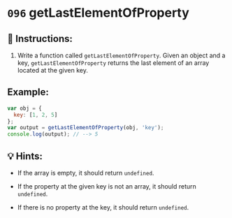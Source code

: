 # `096` getLastElementOfProperty

## 📝 Instructions: 

1. Write a function called `getLastElementOfProperty`. Given an object and a key, `getLastElementOfProperty` returns the last element of an array located at the given key.

## Example:

```js
var obj = {
  key: [1, 2, 5]
};
var output = getLastElementOfProperty(obj, 'key');
console.log(output); // --> 5
```

## 💡 Hints:

+ If the array is empty, it should return `undefined`.

+ If the property at the given key is not an array, it should return `undefined`.

+ If there is no property at the key, it should return `undefined`.
